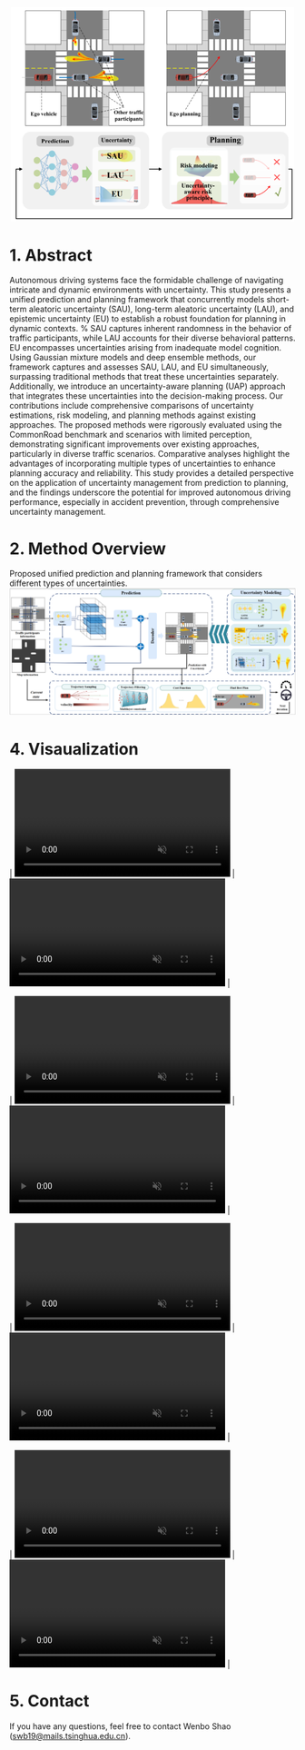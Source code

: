 [//]: # (# PMBP)

[//]: # ([Wenbo Shao]&#40;https://scholar.google.com/citations?user=nJgFCn0AAAAJ&hl=zh-CN&oi=ao&#41;)
[//]: # (Wenbo Shao, Boqi Li, Wenhao Yu, Jiahui Xu, Hong Wang)

[//]: # ()
[//]: # (- School of Vehicle and Mobility, Tsinghua University )

[//]: # (- Department of Civil and Environmental Engineering, University of Michigan )

[//]: # (- School of Mechanical Engineering, Beijing Institute of Technology)

<p align="center">
<img src="src/paper_1.png" width="500" alt="curve">
</p>

# 1. Abstract
Autonomous driving systems face the formidable challenge of navigating intricate and dynamic environments with uncertainty. This study presents a unified prediction and planning framework that concurrently models short-term aleatoric uncertainty (SAU), long-term aleatoric uncertainty (LAU), and epistemic uncertainty (EU) to establish a robust foundation for planning in dynamic contexts. 
% SAU captures inherent randomness in the behavior of traffic participants, while LAU accounts for their diverse behavioral patterns. EU encompasses uncertainties arising from inadequate model cognition.
Using Gaussian mixture models and deep ensemble methods, our framework captures and assesses SAU, LAU, and EU simultaneously, surpassing traditional methods that treat these uncertainties separately.
Additionally, we introduce an uncertainty-aware planning (UAP) approach that integrates these uncertainties into the decision-making process. Our contributions include comprehensive comparisons of uncertainty estimations, risk modeling, and planning methods against existing approaches. The proposed methods were rigorously evaluated using the CommonRoad benchmark and scenarios with limited perception, demonstrating significant improvements over existing approaches, particularly in diverse traffic scenarios. Comparative analyses highlight the advantages of incorporating multiple types of uncertainties to enhance planning accuracy and reliability.
This study provides a detailed perspective on the application of uncertainty management from prediction to planning, and the findings underscore the potential for improved autonomous driving performance, especially in accident prevention, through comprehensive uncertainty management.

# 2. Method Overview

Proposed unified prediction and planning framework that considers different types of uncertainties.
![img.png](src/paper_2.png)



[//]: # (The modeled uncertainties and their combinations, as well as various)

[//]: # (uncertainty-aware risk models.)

[//]: # ()
[//]: # (<p align="center">)

[//]: # (<img src="src/paper_4.png" width="800" alt="curve">)

[//]: # (</p>)

[//]: # ()
[//]: # ()
[//]: # (The process of uncertainty-aware planning.)

[//]: # ()
[//]: # (<p align="center">)

[//]: # (<img src="src/paper_5.png" width="800" alt="curve">)

[//]: # (</p>)


[//]: # (# 3. Experimental Results)

[//]: # (## 3.1. Planning under Aleatoric Uncertainty)

[//]: # (<p align="center">)

[//]: # (<img src="src/table_2.png" width="500" alt="curve">)

[//]: # (</p>)

[//]: # ()
[//]: # ()
[//]: # (## 3.2. Planning with Consideration of Epistemic Uncertainty)

[//]: # (<p align="center">)

[//]: # (<img src="src/table_3.png" width="500" alt="curve">)

[//]: # (</p>)

[//]: # ()
[//]: # (## 3.3. Analysis of Comprehensive Risk Model)

[//]: # (<p align="center">)

[//]: # (<img src="src/table_6.png" width="500" alt="curve">)

[//]: # (</p>)

[//]: # ()
[//]: # ()
[//]: # (## 3.4. Testing under Limited Perception)

[//]: # (<p align="center">)

[//]: # (<img src="src/table_7.png" width="900" alt="curve">)

[//]: # (</p>)

[//]: # ()
[//]: # ()
[//]: # (## 3.5. Analysis of Typical Cases)

[//]: # ()
[//]: # (<p align="center">)

[//]: # (<img src="src/paper_6.png" width="900" alt="curve">)

[//]: # (<img src="src/paper_7.png" width="900" alt="curve">)

[//]: # (</p>)






[//]: # (## 3.6. Citation)

[//]: # ()
[//]: # (```)

[//]: # ()
[//]: # (@article{shao2023likely,)

[//]: # ()
[//]: # (  title={When Is It Likely to Fail? Performance Monitor for Black-Box Trajectory Prediction Model},)

[//]: # ()
[//]: # (  author={Shao, Wenbo and Li, Boqi and Yu, Wenhao and Xu, Jiahui and Wang, Hong},)

[//]: # ()
[//]: # (  journal={IEEE Transactions on Automation Science and Engineering},)

[//]: # ()
[//]: # (  year={2023},)

[//]: # ()
[//]: # (  publisher={IEEE})

[//]: # ()
[//]: # (})

[//]: # ()
[//]: # (```)

# 4. Visaualization

[//]: # (## 4.1. SAU)

| <video muted controls width=380> <source src="./src/PR/USA_Lanker-2_18_T-1.mp4"  type="video/mp4"> </video> | <video muted controls width=380> <source src="./src/PR/USA_Lanker-2_22_T-1.mp4"  type="video/mp4"> </video> |

| <video muted controls width=380> <source src="./src/PR/USA_US101-26_1_T-1.mp4"  type="video/mp4"> </video> | <video muted controls width=380> <source src="./src/PR/ZAM_Tjunction-1_442_T-1.mp4"  type="video/mp4"> </video> |

| <video muted controls width=380> <source src="./src/PR/DEU_Flensburg-35_1_T-1.mp4"  type="video/mp4"> </video> | <video muted controls width=380> <source src="./src/PR/USA_Lanker-2_1_T-1.mp4"  type="video/mp4"> </video> |

| <video muted controls width=380> <source src="./src/PR/USA_Peach-4_6_T-1.mp4"  type="video/mp4"> </video> | <video muted controls width=380> <source src="./src/PR/DEU_Lohmar-58_1_T-1.mp4"  type="video/mp4"> </video> |


# 5. Contact
If you have any questions, feel free to contact Wenbo Shao ([swb19@mails.tsinghua.edu.cn](swb19@mails.tsinghua.edu.cn)).